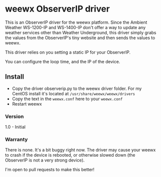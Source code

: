 # weewx ObserverIP driver

This is an ObserverIP driver for the weewx platform. Since the Ambient Weather WS-1200-IP and WS-1400-IP don't offer a way to update any weather services other than Weather Underground, this driver simply grabs the values from the ObserverIP's tiny website and then sends the values to weewx. 

This driver relies on you setting a static IP for your ObserverIP. 

You can configure the loop time, and the IP of the device. 

## Install
- Copy the driver observerip.py to the weewx driver folder. For my CentOS install it's located at `/usr/share/weewx/weewx/drivers`
- Copy the text in the `weewx.conf` here to your `weewx.conf`
- Restart weewx

### Version
1.0 - Initial

### Warranty

There is none. It's a bit buggy right now. The driver may cause your weewx to crash if the device is rebooted, or otherwise slowed down (the ObserverIP is not a very strong device). 

I'm open to pull requests to make this better!
